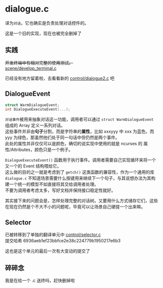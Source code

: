 # dialogue.c

译为`对话`，它也确实是负责处理对话控件的。

这是一个旧的实现，现在也被完全删掉了

## 实践

~~开发终端中有相对完整的使用测试。~~\
[scene/develop_terminal.c](../source/scene/develop_terminal.c)

已经没有地方留着啦，去看看新的 [control/dialogue2.c](../source/control/dialogue2.c) 吧

## DialogueEvent

```c
struct WarmDialogueEvent;
int DialogueExecuteEvent(...);
```

`对话事件`被用来抽象对话这一功能，调用者可以通过 `struct WarmDialogueEvent` 组成的 Array 定义一系列对话。\
这些事件并非由**句子**分割，而是字符串的**属性**，比如 xxxyyy 中 xxx 为蓝色，而 yyy 为绿色，那虽然他们处于同一句话中但仍然是两个事件。\
此处的属性并非仅仅可以是颜色，确切的说实现中使用的就是 ncurses 的 属性/Attributes，颜色只是一个例子。

`DialogueExecuteEvent()` 函数用于执行事件。调用者需要自己实现循环来将一个又一个的 Event 结构喂给它。\
这么做的目的之一就是考虑到了 `getch()` 这类函数的兼容性，作为一个通用的库 `dialogue.c` 不知道场景需要什么按键用来继续下一个句子，与其说想办法为其构建一个统一的模型不如直接将其交给调用者处理。\
不要为调用者考虑太多，写好文档并保持接口稳定性就好。

其实接下来的问题会是，怎样处理完整的对话树。又要用什么方式储存它们，这些在现在仍然是个不大不小的问题呢，毕竟可以让场景自己硬搓一个出来嘛。

## Selector

已被转移到了单独的翻译单元中 [control/selector.c](../source/control/selector.c)\
提交哈希 6936aeb1ef23bbfce2e38c224779b1950217e6b3

这也是这个单元的最后一次有大变动的提交了

## 碎碎念

我是在给一个 .c 送终吗，赶快删掉啦
